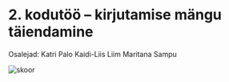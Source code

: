 # 2. kodutöö – kirjutamise mängu täiendamine

Osalejad:
Katri Palo
Kaidi-Liis Liim
Maritana Sampu

<img src="skoor.jpg" alt="skoor"/>
